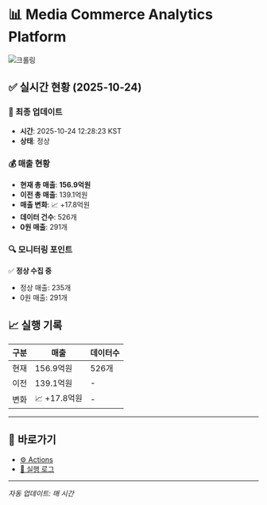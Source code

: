 # 📊 Media Commerce Analytics Platform

![크롤링](https://img.shields.io/badge/크롤링-정상-green)

## ✅ 실시간 현황 (2025-10-24)

### 📍 최종 업데이트
- **시간**: 2025-10-24 12:28:23 KST
- **상태**: 정상

### 💰 매출 현황
- **현재 총 매출**: **156.9억원**
- **이전 총 매출**: 139.1억원
- **매출 변화**: 📈 +17.8억원
- **데이터 건수**: 526개
- **0원 매출**: 291개

### 🔍 모니터링 포인트

✅ **정상 수집 중**
- 정상 매출: 235개
- 0원 매출: 291개


## 📈 실행 기록

| 구분 | 매출 | 데이터수 |
|------|------|----------|
| 현재 | 156.9억원 | 526개 |
| 이전 | 139.1억원 | - |
| 변화 | 📈 +17.8억원 | - |

---

## 🔗 바로가기

- [⚙️ Actions](../../actions)
- [📝 실행 로그](../../actions/workflows/daily_scraping.yml)

---

*자동 업데이트: 매 시간*
